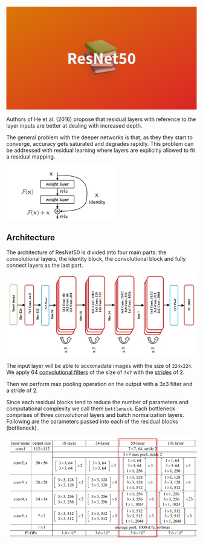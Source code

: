 ![alt text](assets/b.png)

Authors of He et al. (2016) propose that residual layers with reference to the layer inputs are better at dealing with increased depth. 

The general problem with the deeper networks is that, as they they start to converge, accuracy gets saturated and degrades rapidly. This problem can be addressed with residual learning where layers are explicitly allowed to fit a residual mapping.

![Residual Learning](assets/image.png)

## Architecture

The architecture of ResNet50 is divided into four main parts: the convolutional layers, the identity block, the convolutional block and fully connect layers as the last part.

![alt text](assets/image-1.png)


The input layer will be able to accomadate images with the size of `224x224`. We apply 64 [convolutional filters](https://d2l.ai/chapter_convolutional-neural-networks/conv-layer.html) of the size of `7x7` with the [strides](https://d2l.ai/chapter_convolutional-neural-networks/padding-and-strides.html) of 2. 


Then we perform max pooling operation on the output with a 3x3 filter and a stride of 2.

Since each residual blocks tend to reduce the number of parameters and computational complexity we call them `bottleneck`. Each bottleneck comprises of three convolutional layers and batch normalization layers. Following are the parameters passed into each of the residual blocks (bottleneck).

![alt text](assets/a.png)

